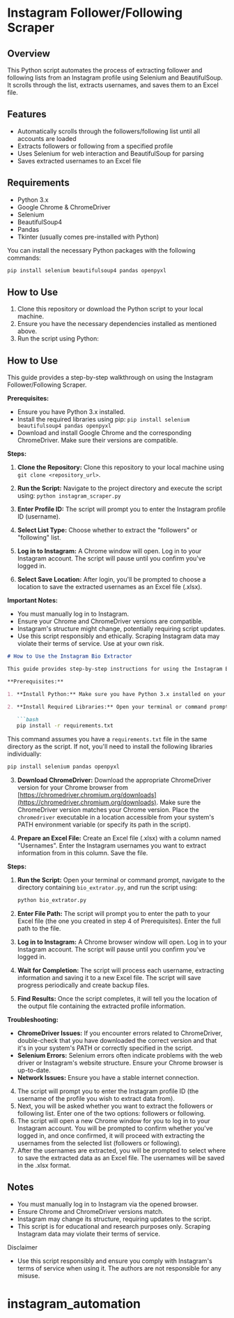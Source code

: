 # Instagram Follower/Following Scraper

## Overview

This Python script automates the process of extracting follower and following lists from an Instagram profile using Selenium and BeautifulSoup. It scrolls through the list, extracts usernames, and saves them to an Excel file.

## Features

- Automatically scrolls through the followers/following list until all accounts are loaded
- Extracts followers or following from a specified profile
- Uses Selenium for web interaction and BeautifulSoup for parsing
- Saves extracted usernames to an Excel file

## Requirements

- Python 3.x
- Google Chrome & ChromeDriver
- Selenium
- BeautifulSoup4
- Pandas
- Tkinter (usually comes pre-installed with Python)

You can install the necessary Python packages with the following commands:

```bash
pip install selenium beautifulsoup4 pandas openpyxl
```

## How to Use

1. Clone this repository or download the Python script to your local machine.
2. Ensure you have the necessary dependencies installed as mentioned above.
3. Run the script using Python:

## How to Use

This guide provides a step-by-step walkthrough on using the Instagram Follower/Following Scraper.

**Prerequisites:**

- Ensure you have Python 3.x installed.
- Install the required libraries using pip: `pip install selenium beautifulsoup4 pandas openpyxl`
- Download and install Google Chrome and the corresponding ChromeDriver. Make sure their versions are compatible.

**Steps:**

1.  **Clone the Repository:** Clone this repository to your local machine using `git clone <repository_url>`.

2.  **Run the Script:** Navigate to the project directory and execute the script using: `python instagram_scraper.py`

3.  **Enter Profile ID:** The script will prompt you to enter the Instagram profile ID (username).

4.  **Select List Type:** Choose whether to extract the "followers" or "following" list.

5.  **Log in to Instagram:** A Chrome window will open. Log in to your Instagram account. The script will pause until you confirm you've logged in.

6.  **Select Save Location:** After login, you'll be prompted to choose a location to save the extracted usernames as an Excel file (.xlsx).

**Important Notes:**

- You must manually log in to Instagram.
- Ensure your Chrome and ChromeDriver versions are compatible.
- Instagram's structure might change, potentially requiring script updates.
- Use this script responsibly and ethically. Scraping Instagram data may violate their terms of service. Use at your own risk.



```markdown
# How to Use the Instagram Bio Extractor

This guide provides step-by-step instructions for using the Instagram Bio Extractor script.  This script extracts various information from Instagram profiles, including the bio, website, external links, and more.

**Prerequisites:**

1. **Install Python:** Make sure you have Python 3.x installed on your computer. You can download it from [https://www.python.org/](https://www.python.org/).

2. **Install Required Libraries:** Open your terminal or command prompt and run the following command to install the necessary libraries:

   ```bash
   pip install -r requirements.txt
   ```

   This command assumes you have a `requirements.txt` file in the same directory as the script.  If not, you'll need to install the following libraries individually:

   ```bash
   pip install selenium pandas openpyxl
   ```

3. **Download ChromeDriver:** Download the appropriate ChromeDriver version for your Chrome browser from [https://chromedriver.chromium.org/downloads](https://chromedriver.chromium.org/downloads).  Make sure the ChromeDriver version matches your Chrome version.  Place the `chromedriver` executable in a location accessible from your system's PATH environment variable (or specify its path in the script).

4. **Prepare an Excel File:** Create an Excel file (.xlsx) with a column named "Usernames".  Enter the Instagram usernames you want to extract information from in this column.  Save the file.


**Steps:**

1. **Run the Script:** Open your terminal or command prompt, navigate to the directory containing `bio_extrator.py`, and run the script using:

   ```bash
   python bio_extrator.py
   ```

2. **Enter File Path:** The script will prompt you to enter the path to your Excel file (the one you created in step 4 of Prerequisites).  Enter the full path to the file.

3. **Log in to Instagram:** A Chrome browser window will open. Log in to your Instagram account. The script will pause until you confirm you've logged in.

4. **Wait for Completion:** The script will process each username, extracting information and saving it to a new Excel file.  The script will save progress periodically and create backup files.

5. **Find Results:** Once the script completes, it will tell you the location of the output file containing the extracted profile information.


**Troubleshooting:**

* **ChromeDriver Issues:** If you encounter errors related to ChromeDriver, double-check that you have downloaded the correct version and that it's in your system's PATH or correctly specified in the script.
* **Selenium Errors:** Selenium errors often indicate problems with the web driver or Instagram's website structure.  Ensure your Chrome browser is up-to-date.
* **Network Issues:**  Ensure you have a stable internet connection.


4. The script will prompt you to enter the Instagram profile ID (the username of the profile you wish to extract data from).
5. Next, you will be asked whether you want to extract the followers or following list. Enter one of the two options: followers or following.
6. The script will open a new Chrome window for you to log in to your Instagram account. You will be prompted to confirm whether you've logged in, and once confirmed, it will proceed with extracting the usernames from the selected list (followers or following).
7. After the usernames are extracted, you will be prompted to select where to save the extracted data as an Excel file. The usernames will be saved in the .xlsx format.

## Notes

- You must manually log in to Instagram via the opened browser.
- Ensure Chrome and ChromeDriver versions match.
- Instagram may change its structure, requiring updates to the script.
- This script is for educational and research purposes only. Scraping Instagram data may violate their terms of service.

Disclaimer

- Use this script responsibly and ensure you comply with Instagram's terms of service when using it. The authors are not responsible for any misuse.
# instagram_automation
